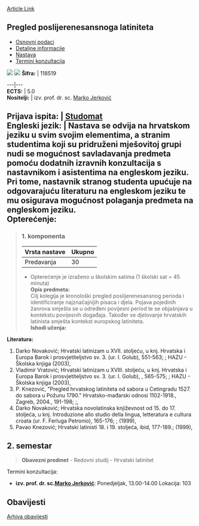 [Article Link](https://www.fhs.hr/predmet/ppl)

## Pregled poslijerenesansnoga latiniteta
  * [Osnovni podaci](https://www.fhs.hr/predmet/ppl#v1id-523808_148559_1_0 "Osnovni podaci")
  * [Detaljne informacije](https://www.fhs.hr/predmet/ppl#v1id-523808_148559_1_1 "Detaljne informacije")
  * [Nastava](https://www.fhs.hr/predmet/ppl#v1id-523808_148559_1_2 "Nastava")
  * [Termini konzultacija](https://www.fhs.hr/predmet/ppl#v1id-523808_148559_1_3 "Termini konzultacija")


[![](https://www.fhs.hr/img/flags/gif/hr.gif)](https://www.fhs.hr/predmet/ppl) [![](https://www.fhs.hr/img/flags/gif/gb.gif)](https://www.fhs.hr/en/course/oolitpp)
**Šifra:** |  118519  
  
---|---  
**ECTS:** |  5.0   
**Nositelji:** |  izv. prof. dr. sc. [Marko Jerković](https://www.fhs.hr/djelatnik/marko.jerkovic)   
  
**Prijava ispita:** |  [Studomat](http://www.isvu.hr/studomat)  
**Engleski jezik:** |  Nastava se odvija na hrvatskom jeziku u svim svojim elementima, a stranim studentima koji su pridruženi mješovitoj grupi nudi se mogućnost savladavanja predmeta pomoću dodatnih izravnih konzultacija s nastavnikom i asistentima na engleskom jeziku. Pri tome, nastavnik stranog studenta upućuje na odgovarajuću literaturu na engleskom jeziku te mu osigurava mogućnost polaganja predmeta na engleskom jeziku.   
**Opterećenje:**  
---  
> ### 1. komponenta
> | Vrsta nastave | Ukupno  
> ---|---  
> Predavanja | 30  
> * Opterećenje je izraženo u školskim satima (1 školski sat = 45 minuta)   
**Opis predmeta:**  
> Cilj kolegija je kronološki pregled poslijerenesansnog perioda i identificiranje najznačajnijih pisaca i djela. Pojava pojedinih žanrova smješta se u određeni povijesni period te se objašnjava u kontekstu povijesnih događaja. Također se djelovanje hrvatskih latinista smješta kontekst europskog latiniteta.  
**Ishodi učenja:**  

  
**Literatura:**  
  1. Darko Novaković; Hrvatski latinizam u XVII. stoljeću, u knj. Hrvatska i Europa Barok i prosvjetiteljstvo sv. 3. (ur. I. Golub), 551-563; ; HAZU - Školska knjiga (2003), 
  2. Vladimir Vratović; Hrvatski latinizam u XVIII. stoljeću, u knj. Hrvatska i Europa Barok i prosvjetiteljstvo sv. 3. (ur. I. Golub), , 565-575; ; HAZU - Školska knjiga (2003), 
  3. P. Knezović, "Pregled hrvatskog latiniteta od sabora u Cetingradu 1527. do sabora u Požunu 1790." Hrvatsko-mađarski odnosi 1102-1918., Zagreb, 2004., 191-198; ;, 
  4. Darko Novaković; Hrvatska novolatinska književnost od 15. do 17. stoljeća, u knj. Introduzione allo studio della lingua, letteratura e cultura croata (ur. F. Ferluga Petronio), 165-176; ; (1999), 
  5. Pavao Knezović; Hrvatski latinisti 18. i 19. stoljeća, ibid, 177-189.; (1999), 

  
**2. semestar**  
---  
> **Obavezni predmet** - Redovni studij - Hrvatski latinitet  
>   
Termini konzultacija: 
  * **izv. prof. dr. sc.[Marko Jerković](https://www.fhs.hr/djelatnik/marko.jerkovic)**: 
Ponedjeljak, 13.00-14.00
Lokacija: 103 


## Obavijesti
[Arhiva obavijesti](https://www.fhs.hr/predmet/ppl?@=20otj#news_79232 "Arhiva obavijesti")

